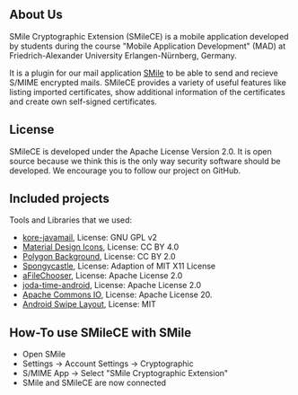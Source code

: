 About Us
--------------------------------
SMile Cryptographic Extension (SMileCE) is a mobile application developed by students during the course "Mobile Application Development" (MAD) at Friedrich-Alexander University Erlangen-Nürnberg, Germany.

It is a plugin for our mail application [SMile](https://github.com/FAU-Inf2/SMile/) to be able to send and recieve S/MIME encrypted mails. SMileCE provides a variety of useful features like listing imported certificates, show additional information of the certificates and create own self-signed certificates.

License
--------------------------------
SMileCE is developed under the Apache License Version 2.0.
It is open source because we think this is the only way security software should be developed. We encourage you to follow our project on GitHub.

Included projects
--------------------------------
Tools and Libraries that we used:

- [kore-javamail](https://github.com/konradrenner/kore-javamail), License: GNU GPL v2
- [Material Design Icons](https://www.google.com/design/icons/), License: CC BY 4.0
- [Polygon Background](http://blog.spoongraphics.co.uk), License: CC BY 2.0
- [Spongycastle](https://github.com/FAU-Inf2/spongycastle), License: Adaption of MIT X11 License
- [aFileChooser](https://github.com/iPaulPro/aFileChooser), License: Apache License 2.0
- [joda-time-android](https://github.com/dlew/joda-time-android), License: Apache License 2.0
- [Apache Commons IO](https://commons.apache.org/proper/commons-io/), License: Apache License 20.
- [Android Swipe Layout](https://github.com/daimajia/AndroidSwipeLayout), License: MIT 

How-To use SMileCE with SMile
--------------------------------
- Open SMile
- Settings → Account Settings → Cryptographic
- S/MIME App → Select "SMile Cryptographic Extension"
- SMile and SMileCE are now connected
